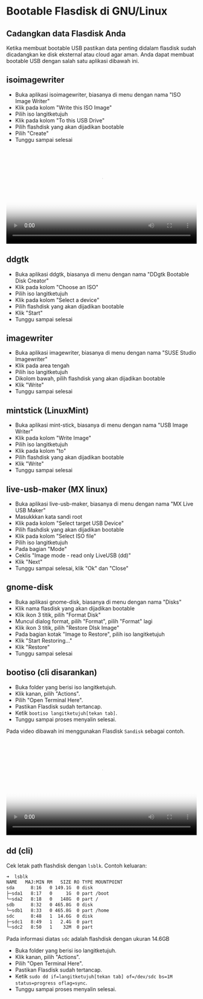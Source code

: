 # Bootable Flasdisk di GNU/Linux

## Cadangkan data Flasdisk Anda

Ketika membuat bootable USB pastikan data penting didalam flasdisk sudah dicadangkan ke disk eksternal atau cloud agar aman.
Anda dapat membuat bootable USB dengan salah satu aplikasi dibawah ini.

## isoimagewriter

- Buka aplikasi isoimagewriter, biasanya di menu dengan nama "ISO Image Writer"
- Klik pada kolom "Write this ISO Image"
- Pilih iso langitketujuh
- Klik pada kolom "To this USB Drive"
- Pilih flashdisk yang akan dijadikan bootable
- Pilih "Create"
- Tunggu sampai selesai

<video controls poster="/media/image/isoimagewriter-bootable-usb-langitketujuh.webp" style="position: relative; width: 100%; height: auto; border:0;" >
  <source src="/media/video/isoimagewriter-bootable-usb-langitketujuh.webm" type="video/webm">
</video>

## ddgtk

- Buka aplikasi ddgtk, biasanya di menu dengan nama "DDgtk Bootable Disk Creator"
- Klik pada kolom "Choose an ISO"
- Pilih iso langitketujuh
- Klik pada kolom "Select a device"
- Pilih flashdisk yang akan dijadikan bootable
- Klik "Start"
- Tunggu sampai selesai

## imagewriter

- Buka aplikasi imagewriter, biasanya di menu dengan nama "SUSE Studio Imagewriter"
- Klik pada area tengah
- Pilih iso langitketujuh
- Dikolom bawah, pilih flashdisk yang akan dijadikan bootable
- Klik "Write"
- Tunggu sampai selesai

## mintstick (LinuxMint)

- Buka aplikasi mint-stick, biasanya di menu dengan nama "USB Image Writer"
- Klik pada kolom "Write Image"
- Pilih iso langitketujuh
- Klik pada kolom "to"
- Pilih flashdisk yang akan dijadikan bootable
- Klik "Write"
- Tunggu sampai selesai

## live-usb-maker (MX linux)

- Buka aplikasi live-usb-maker, biasanya di menu dengan nama "MX Live USB Maker"
- Masukkkan kata sandi root
- Klik pada kolom "Select target USB Device"
- Pilih flashdisk yang akan dijadikan bootable
- Klik pada kolom "Select ISO file"
- Pilih iso langitketujuh
- Pada bagian "Mode"
- Ceklis "Image mode - read only LiveUSB (dd)"
- Klik "Next"
- Tunggu sampai selesai, klik "Ok" dan "Close"

## gnome-disk

- Buka aplikasi gnome-disk, biasanya di menu dengan nama "Disks"
- Klik nama flasdisk yang akan dijadikan bootable
- Klik ikon 3 titik, pilih "Format Disk"
- Muncul dialog format, pilih "Format", pilih "Format" lagi
- Klik ikon 3 titik, pilih "Restore DIsk Image"
- Pada bagian kotak "Image to Restore", pilih iso langitketujuh
- Klik "Start Restoring..."
- Klik "Restore"
- Tunggu sampai selesai

## bootiso (cli disarankan)

- Buka folder yang berisi iso langitketujuh.
- Klik kanan, pilih "Actions".
- Pilih "Open Terminal Here".
- Pastikan Flasdisk sudah tertancap.
- Ketik `bootiso langitketujuh[tekan tab]`.
- Tunggu sampai proses menyalin selesai.

Pada video dibawah ini menggunakan Flasdisk `Sandisk` sebagai contoh.

<video controls poster="/media/image/bootiso-bootable-usb-langitketujuh.webp" style="position: relative; width: 100%; height: auto; border:0;" >
  <source src="/media/video/bootiso-bootable-usb-langitketujuh.webm" type="video/webm">
</video>

## dd (cli)
Cek letak path flashdisk dengan `lsblk`.
Contoh keluaran:

```bash
➜  lsblk
NAME   MAJ:MIN RM   SIZE RO TYPE MOUNTPOINT
sda      8:16   0 149.1G  0 disk 
├─sda1   8:17   0     1G  0 part /boot
└─sda2   8:18   0   148G  0 part /
sdb      8:32   0 465.8G  0 disk 
└─sdb1   8:33   0 465.8G  0 part /home
sdc      8:48   1  14.6G  0 disk 
├─sdc1   8:49   1   2.4G  0 part 
└─sdc2   8:50   1    32M  0 part
```

Pada informasi diatas `sdc` adalah flashdisk dengan ukuran 14.6GB

- Buka folder yang berisi iso langitketujuh.
- Klik kanan, pilih "Actions".
- Pilih "Open Terminal Here".
- Pastikan Flasdisk sudah tertancap.
- Ketik `sudo dd if=langitketujuh[tekan tab] of=/dev/sdc bs=1M status=progress oflag=sync`.
- Tunggu sampai proses menyalin selesai.

